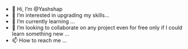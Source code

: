 - 👋 Hi, I’m @Yashshap
- 👀 I’m interested in upgrading my skills...
- 🌱 I’m currently learning ...
- 💞️ I’m looking to collaborate on any project even for free only if I could learn something new ...
- 📫 How to reach me  ...

<!---
Yashshap/Yashshap is a ✨ special ✨ repository because its `README.md` (this file) appears on your GitHub profile.
You can click the Preview link to take a look at your changes.
--->
